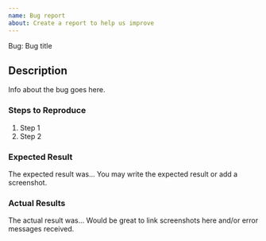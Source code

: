 ```yaml
---
name: Bug report
about: Create a report to help us improve
---
```


<!-- Please search existing issues to avoid creating duplicates. -->

Bug: Bug title

## Description
Info about the bug goes here.

### Steps to Reproduce
1. Step 1
2. Step 2

### Expected Result
The expected result was...
You may write the expected result or add a screenshot.

### Actual Results
The actual result was...
Would be great to link screenshots here and/or error messages received.